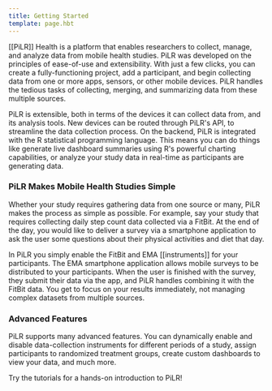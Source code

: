 ```yaml
---
title: Getting Started
template: page.hbt
---
```


[[PiLR]] Health is a platform that enables researchers to collect, manage,
and analyze data from mobile health studies. PiLR was developed on the
principles of ease-of-use and extensibility. With just a few clicks,
you can create a fully-functioning project, add a participant, and
begin collecting data from one or more apps, sensors, or other mobile
devices. PiLR handles the tedious tasks of collecting, merging, and
summarizing data from these multiple sources.

PiLR is extensible, both in terms of the devices it can collect data
from, and its analysis tools. New devices can be routed through PiLR's
API, to streamline the data collection process. On the backend, PiLR
is integrated with the R statistical programming language. This means
you can do things like generate live dashboard summaries using R's
powerful charting capabilities, or analyze your study data in
real-time as participants are generating data. 

### PiLR Makes Mobile Health Studies Simple

Whether your study requires gathering data from one source or many,
PiLR makes the process as simple as possible. For example, say your
study that requires collecting daily step count data collected via a
FitBit. At the end of the day, you would like to deliver a survey via
a smartphone application to ask the user some questions about their
physical activities and diet that day.

In PiLR you simply enable the FitBit and EMA [[instruments]] for your
participants. The EMA smartphone application allows mobile surveys to
be distributed to your participants. When the user is finished with
the survey, they submit their data via the app, and PiLR handles
combining it with the FitBit data. You get to focus on your results
immediately, not managing complex datasets from multiple sources.

### Advanced Features

PiLR supports many advanced features. You can dynamically enable and
disable data-collection instruments for different periods of a study,
assign participants to randomized treatment groups, create custom
dashboards to view your data, and much more.

Try the tutorials for a hands-on introduction to PiLR! 




